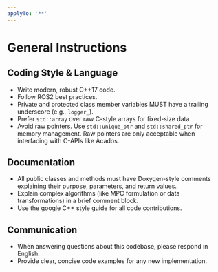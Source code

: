 ```yaml
---
applyTo: '**'
---
```

# General Instructions

## Coding Style & Language
- Write modern, robust C++17 code.
- Follow ROS2 best practices.
- Private and protected class member variables MUST have a trailing underscore (e.g., `logger_`).
- Prefer `std::array` over raw C-style arrays for fixed-size data.
- Avoid raw pointers. Use `std::unique_ptr` and `std::shared_ptr` for memory management. Raw pointers are only acceptable when interfacing with C-APIs like Acados.

## Documentation
- All public classes and methods must have Doxygen-style comments explaining their purpose, parameters, and return values.
- Explain complex algorithms (like MPC formulation or data transformations) in a brief comment block.
- Use the google C++ style guide for all code contributions.

## Communication
- When answering questions about this codebase, please respond in English.
- Provide clear, concise code examples for any new implementation.